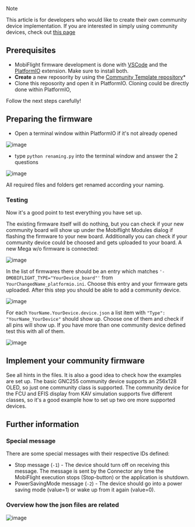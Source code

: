 > [!NOTE]  
> This article is for developers who would like to create their own community device implementation. If you are interested in simply using community devices, check out [this page](https://github.com/MobiFlight/MobiFlight-Connector/wiki/Using-a-pre-build-custom-device)

## Prerequisites
* MobiFlight firmware development is done with [VSCode](https://code.visualstudio.com/) and the [PlatformIO](https://platformio.org) extension. 
Make sure to install both.
* **Create** a new reposority by using the [Community Template repository](https://github.com/MobiFlight/CommunityTemplate)*
* Clone this reposority and open it in PlatformIO. Cloning could be directly done within PlatformIO,

Follow the next steps carefully!

## Preparing the firmware
* Open a terminal window within PlatformIO if it's not already opened

![image](https://github.com/user-attachments/assets/871652b5-eab5-4709-af93-2338cd526e75)
* type `python renaming.py` into the terminal window and answer the 2 questions

![image](https://github.com/user-attachments/assets/bc9e553f-f55e-48cd-8374-fb27e9f1ba43)

All required files and folders get renamed according your naming.

### Testing
Now it's a good point to test everything you have set up.

The existing firmware itself will do nothing, but you can check if your new community board will show up under the Mobiflight Modules dialog if flashing the firmware to your new board. Additionally you can check if your community device could be choosed and gets uploaded to your board.
A new Mega w/o firmware is connected:

![image](https://github.com/MobiFlight/MobiFlight-Connector/assets/3263285/7167ecb9-c254-400c-88be-fc5ef5b103b3)

In the list of firmwares there should be an entry which matches `'-DMOBIFLIGHT_TYPE="YourDevice_board"'` from `YourChangedName_platformio.ini`.
Choose this entry and your firmware gets uploaded.
After this step you should be able to add a community device.

![image](https://github.com/MobiFlight/MobiFlight-Connector/assets/3263285/59f292f7-cbb1-4570-b0be-c5a933958e9e)

For each `YourName.YourDevice.device.json` a list item with `"Type": "YourName_YourDevice"` should show up. Choose one of them and check if all pins will show up. If you have more than one community device defined test this with all of them.

![image](https://github.com/MobiFlight/MobiFlight-Connector/assets/3263285/55d15e50-39ee-4474-a251-61da51754320)


## Implement your community firmware
See all hints in the files. It is also a good idea to check how the examples are set up. The basic GNC255 community device supports an 256x128 OLED, so just one community class is supported. The community device for the FCU and EFIS display from KAV simulation supports five different classes, so it's a good example how to set up two ore more supported devices.

## Further information

### Special message
There are some special messages with their respective IDs defined:
* Stop message (`-1`) - The device should turn off on receiving this message. The message is sent by the Connector any time the MobiFlight execution stops (Stop-button) or the application is shutdown.
* PowerSavingMode message (`-2`) - The device should go into a power saving mode (value=1) or wake up from it again (value=0).

### Overview how the json files are related
![image](https://github.com/MobiFlight/MobiFlight-Connector/assets/3263285/0123829b-27c1-49ad-96d2-30a751da6e25)


